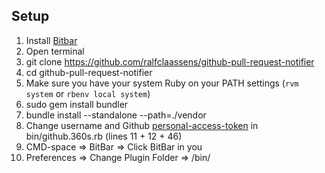## Setup

1. Install [Bitbar](https://getbitbar.com)
2. Open terminal
3. git clone https://github.com/ralfclaassens/github-pull-request-notifier
4. cd github-pull-request-notifier
5. Make sure you have your system Ruby on your PATH settings (```rvm system``` or ```rbenv local system```)
6. sudo gem install bundler
7. bundle install --standalone --path=./vendor
8. Change username and Github [personal-access-token](https://github.com/settings/tokens) in bin/github.360s.rb (lines 11 + 12 + 46)
9. CMD-space => BitBar => Click BitBar in you
10. Preferences => Change Plugin Folder => <clone-dir>/bin/
